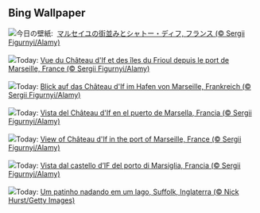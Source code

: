 ## Bing Wallpaper
![](https://www.bing.com/th?id=OHR.PortMarseille_JA-JP8874439197_UHD.jpg&w=1000)今日の壁紙: &nbsp;[マルセイユの街並みとシャトー・ディフ, フランス (© Sergii Figurnyi/Alamy)](https://www.bing.com/th?id=OHR.PortMarseille_JA-JP8874439197_UHD.jpg)
<br><br/>
![](https://www.bing.com/th?id=OHR.PortMarseille_FR-FR7677158916_UHD.jpg&w=1000)Today: [Vue du Château d'If et des îles du Frioul depuis le port de Marseille, France (© Sergii Figurnyi/Alamy)](https://www.bing.com/th?id=OHR.PortMarseille_FR-FR7677158916_UHD.jpg)
<br><br/>
![](https://www.bing.com/th?id=OHR.PortMarseille_DE-DE5901142925_UHD.jpg&w=1000)Today: [Blick auf das Château d'If im Hafen von Marseille, Frankreich (© Sergii Figurnyi/Alamy)](https://www.bing.com/th?id=OHR.PortMarseille_DE-DE5901142925_UHD.jpg)
<br><br/>
![](https://www.bing.com/th?id=OHR.PortMarseille_ES-ES9674899765_UHD.jpg&w=1000)Today: [Vista del Château d'If en el puerto de Marsella, Francia (© Sergii Figurnyi/Alamy)](https://www.bing.com/th?id=OHR.PortMarseille_ES-ES9674899765_UHD.jpg)
<br><br/>
![](https://www.bing.com/th?id=OHR.PortMarseille_EN-GB8988650958_UHD.jpg&w=1000)Today: [View of Château d'If in the port of Marseille, France (© Sergii Figurnyi/Alamy)](https://www.bing.com/th?id=OHR.PortMarseille_EN-GB8988650958_UHD.jpg)
<br><br/>
![](https://www.bing.com/th?id=OHR.PortMarseille_IT-IT2921013222_UHD.jpg&w=1000)Today: [Vista dal castello d’IF del porto di Marsiglia, Francia (© Sergii Figurnyi/Alamy)](https://www.bing.com/th?id=OHR.PortMarseille_IT-IT2921013222_UHD.jpg)
<br><br/>
![](https://www.bing.com/th?id=OHR.LittleDuckling_PT-BR9050778673_UHD.jpg&w=1000)Today: [Um patinho nadando em um lago, Suffolk, Inglaterra (© Nick Hurst/Getty Images)](https://www.bing.com/th?id=OHR.LittleDuckling_PT-BR9050778673_UHD.jpg)
<br><br/>
